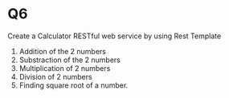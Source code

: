 # Q6
Create a Calculator RESTful web service by using Rest Template
1. Addition of the 2 numbers
2. Substraction of the 2 numbers
3. Multiplication of  2 numbers
4. Division of 2 numbers
5. Finding square root of a number.
```
